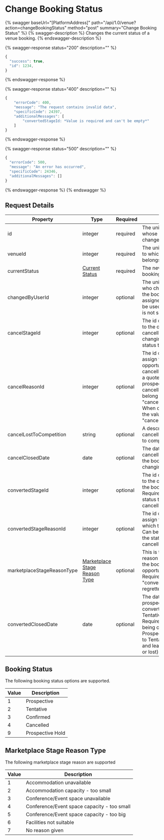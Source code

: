 # Change Booking Status

{% swagger baseUrl="[PlatformAddress]" path="/api/1.0/venue?action=changeBookingStatus" method="post" summary="Change Booking Status" %}
{% swagger-description %}
Changes the current status of a venue booking.
{% endswagger-description %}

{% swagger-response status="200" description="" %}
```javascript
{
  "success": true,
  "id": 1234,
}
```
{% endswagger-response %}

{% swagger-response status="400" description="" %}
```javascript
{
    "errorCode": 400,
    "message": "The request contains invalid data",
    "specificCode": 24397,
    "additionalMessages": [
        "convertedStageId: *Value is required and can't be empty*"
    ]
}
```
{% endswagger-response %}

{% swagger-response status="500" description="" %}
```javascript
{
  "errorCode": 500,
  "message": "An error has occurred",
  "specificCode": 24346,
  "additionalMessages": []
}
```
{% endswagger-response %}
{% endswagger %}

## Request Details

| Property                   | Type                                                                                                                                                                                                 | Required | Description                                                                                                                                                                                                                                                                                     |
| -------------------------- | ---------------------------------------------------------------------------------------------------------------------------------------------------------------------------------------------------- | -------- | ----------------------------------------------------------------------------------------------------------------------------------------------------------------------------------------------------------------------------------------------------------------------------------------------- |
| id                         | integer                                                                                                                                                                                              | required | The unique id of the booking whose status will be changed.                                                                                                                                                                                                                                      |
| venueId                    | integer                                                                                                                                                                                              | required | The unique id of the venue to which the booking belongs.                                                                                                                                                                                                                                        |
| currentStatus              | [Current Status](change-booking-status.md#booking-status)                                                                                                                                            | required | The new status to assign the booking.                                                                                                                                                                                                                                                           |
| changedByUserId            | integer                                                                                                                                                                                              | optional | The unique id of the user who changed the status of the booking. The user assigned to the api key will be used when this parameter is not set.                                                                                                                                                  |
| cancelStageId              | integer                                                                                                                                                                                              | optional | The id of the stage to assign to the opportunity when cancelling a quote (i.e. changing from a prospective status to cancelled).                                                                                                                                                                |
| cancelReasonId             | integer                                                                                                                                                                                              | optional | The id of the stage reason to assign to the opportunity/booking being cancelled. When cancelling a quote (i.e. changing from a prospective status to cancelled), the value must belong to the "cancelStageId" stage. When cancelling a booking, the value must belong to the "cancelled" stage. |
| cancelLostToCompetition    | string                                                                                                                                                                                               | optional | A description of how the cancelled booking was lost to competition.                                                                                                                                                                                                                             |
| cancelClosedDate           | date                                                                                                                                                                                                 | optional | The date when booking was cancelled. Required when the booking status is changing to cancelled.                                                                                                                                                                                                 |
| convertedStageId           | integer                                                                                                                                                                                              | optional | The id of the stage to assign to the opportunity to which the booking belongs. Required when changing the status to anything but cancelled.                                                                                                                                                     |
| convertedStageReasonId     | integer                                                                                                                                                                                              | optional | The id of the stage reason to assign to the opportunity to which the booking belongs. Can be set when changing the status to anything but cancelled.                                                                                                                                            |
| marketplaceStageReasonType | [Marketplace Stage Reason Type](https://github.com/ivvycode/apidocs/tree/7af24821fc40ba1f468b10f3e52c14e3bbb74fd0/venues/getoraddbookingdata/change-booking-status.mb#marketplace-stage-reason-type) | optional | This is the official regretted reason that will be sent to the booker when the opportunity is regretted. Required when "convertedStageId" is the regretted stage.                                                                                                                               |
| convertedClosedDate        | date                                                                                                                                                                                                 | optional | The date when quote (ie. a prospective status) is being converted to booking (ie. Tentative or Confirmed). Required when booking is being closed (i.e. Prospective/ProspectiveHold to Tentative or Confirmed and lead stage is either won or lost).                                             |

## Booking Status

The following booking status options are supported.

| Value | Description      |
| ----- | ---------------- |
| 1     | Prospective      |
| 2     | Tentative        |
| 3     | Confirmed        |
| 4     | Cancelled        |
| 9     | Prospective Hold |

## Marketplace Stage Reason Type

The following marketplace stage reason are supported

| Value | Description                                 |
| ----- | ------------------------------------------- |
| 1     | Accommodation unavailable                   |
| 2     | Accommodation capacity - too small          |
| 3     | Conference/Event space unavailable          |
| 4     | Conference/Event space capacity - too small |
| 5     | Conference/Event space capacity - too big   |
| 6     | Facilities not suitable                     |
| 7     | No reason given                             |
